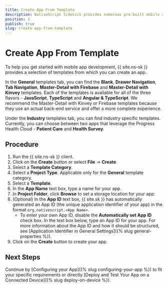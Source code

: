 ```yaml
---
title: Create App From Template
description: NativeScript Sidekick provides numerous pre-built mobile app templates for easy iOS and Android app development.
position: 1
publish: true
slug: create-app-from-template
---
```


# Create App From Template

To help you get started with mobile app development, {{ site.ns-sk }} provides a selection of templates from which you can create an app.

In the **General** templates tab, you can find the **Blank**, **Drawer Navigation**, **Tab Navigation**, **Master-Detail with Firebase** and **Master-Detail with Kinvey** templates. Each of the templates is available for all of the three flavors - **JavaScript**, **TypeScript** and **Angular & TypeScript**. We recommend the Master-Detail with Kinvey or Firebase templates because they use an actual back-end service and offer a more complete experience.

<!--
The **Angular & TypeScript** flavor also contains the **Enterprise Auth** template. For more information about the enterprise authentication and how to configure it, see [Using Enterprise Authentication]({% slug enterprise-auth %}).
-->

Under the **Industry** templates tab, you can find industry specific templates. Currently, you can choose between two apps that leverage the Progress Health Cloud - **Patient Care** and **Health Survey**.

## Procedure

1. Run the {{ site.ns-sk }} client.
1. Click on the **Create** button or select **File** &#8594; **Create**.
1. Select a **Template Category**.
1. Select a **Project Type**. Applicable only for the **General** template category.
1. Select a **Template**.
1. In the **App Name** text box, type a name for your app.
1. In **Project Folder**, click **Browse** to set a storage location for your app.
1. (Optional) In the **App ID** text box, {{ site.sk }} has automatically generated an App ID (the unique application identifier of your app) in the format `org.nativescript.<App Name>`.
   + To enter your own App ID, disable the **Automatically set App ID** check box. In the text box below, type an App ID for your app. For more information about the App ID and how it should be structured, see [Application Identifier in General Settings]({% slug general-properties %}).
1. Click on the **Create** button to create your app.

## Next Steps

Continue by [Configuring your App]({% slug configuring-your-app %}) to fit your specific requirements or directly [Deploy and Test Your App on a Connected Device]({% slug deploy-on-device %}).
